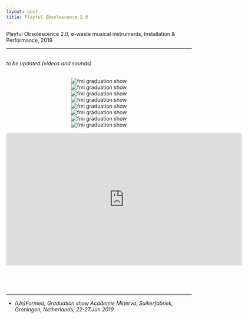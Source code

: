 ```yaml
---
layout: post
title: Playful Obsolescence 2.0
---
```


Playful Obsolescence 2.0, e-waste musical instruments, Installation & Performance, 2019

***

<br/>
<i>to be updated (videos and sounds)</i>
<br/><br/>
<div>
<p align="middle">
<img class="img_horizontal" src="http://drive.google.com/uc?export=view&id=1eMZkjKZ5rmc4h27zUCINoFyoes8-ayDv" alt="fmi graduation show" title="fmi graduation show"/>
<br/>
<img class="img_horizontal" src="http://drive.google.com/uc?export=view&id=10nnZtLYE7dXMvnWuxEEbLtRt7to8fF1W" alt="fmi graduation show" title="fmi graduation show"/>
<br/>
<img class="img_horizontal" src="http://drive.google.com/uc?export=view&id=1Z8dNTpf6jvwRLg62NvnZVupgDwehM9zR" alt="fmi graduation show" title="fmi graduation show"/>
<br/>
<img class="img_horizontal" src="http://drive.google.com/uc?export=view&id=1_av8modmQplQBGqm7XP_pLMvmp7Lk8IT" alt="fmi graduation show" title="fmi graduation show"/>
<br/>
<img class="img_horizontal" src="http://drive.google.com/uc?export=view&id=1c1o1L-RFgtOqv6K8fyTaFziGj9j8c2pw" alt="fmi graduation show" title="fmi graduation show"/>
<br/>
<img class="img_horizontal" src="http://drive.google.com/uc?export=view&id=1_6eFPOyeDKQ7H7gLNZJ4zoTnHCt_BqnR" alt="fmi graduation show" title="fmi graduation show"/>
<br/>
<img class="img_horizontal" src="http://drive.google.com/uc?export=view&id=1wa4hpAJ8DeRn1ak_nUuVM8UhT8yS4wi8" alt="fmi graduation show" title="fmi graduation show"/>
<br/>
<img class="img_horizontal" src="http://drive.google.com/uc?export=view&id=1Asw0qxv0G8D8eXfgVOPK-xX29EyoLHww" alt="fmi graduation show" title="fmi graduation show"/>
<br/>
</p>
</div>

<p align="middle">
<div class="video-container">
<iframe src="https://player.vimeo.com/video/348121432" width="640" height="360" frameborder="0" allow="autoplay; fullscreen" allowfullscreen></iframe>
</div>
</p>

<br/><br/><br/>

<hr>
<ul>
<li>
<i>(Un)Formed, Graduation show Academie Minerva, Suikerfabriek, Groningen, Netherlands, 22-27.Jun.2019</i>
</li>
</ul>

<br/><br/><br/>
